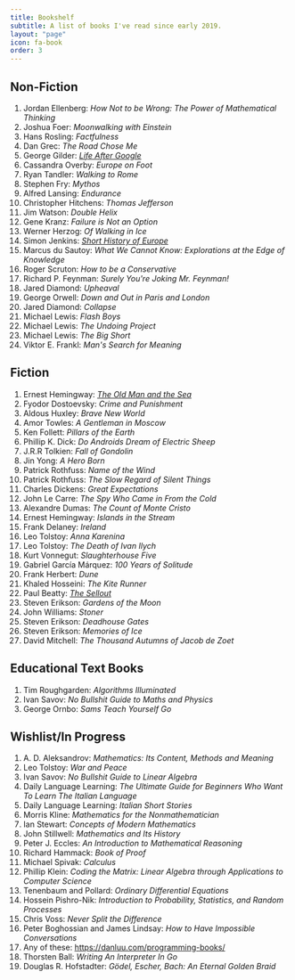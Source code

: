 ```yaml
---
title: Bookshelf
subtitle: A list of books I've read since early 2019.
layout: "page"
icon: fa-book
order: 3
---
```




<H2>Non-Fiction</H2>

 1. Jordan Ellenberg: *How Not to be Wrong: The Power of Mathematical Thinking*
 2. Joshua Foer: *Moonwalking with Einstein*
 3. Hans Rosling: *Factfulness*
 4. Dan Grec: *The Road Chose Me*
 5. George Gilder: [ *Life After Google* ](/2019/12/01/Life-After-Google-Book-Review.html)
 6. Cassandra Overby: *Europe on Foot*
 7. Ryan Tandler: *Walking to Rome*
 8. Stephen Fry: *Mythos*
 9. Alfred Lansing: *Endurance*
 10. Christopher Hitchens: *Thomas Jefferson*
 11. Jim Watson: *Double Helix*
 12. Gene Kranz: *Failure is Not an Option*
 13. Werner Herzog: *Of Walking in Ice*
 14. Simon Jenkins: [ *Short History of Europe* ](/2019/12/01/Short-History-of-Europe.html)
 15. Marcus du Sautoy: *What We Cannot Know: Explorations at the Edge of Knowledge*
 16. Roger Scruton: *How to be a Conservative*
 17. Richard P. Feynman: *Surely You're Joking Mr. Feynman!*
 18. Jared Diamond: *Upheaval*
 19. George Orwell: *Down and Out in Paris and London*
 20. Jared Diamond: *Collapse*
 21. Michael Lewis: *Flash Boys*
 22. Michael Lewis: *The Undoing Project*
 23. Michael Lewis: *The Big Short*
 24. Viktor E. Frankl: *Man's Search for Meaning*

<H2>Fiction</H2>

 1. Ernest Hemingway: [ *The Old Man and the Sea* ](/2019/12/02/Old-Man-and-the-Sea.html)
 2. Fyodor Dostoevsky: *Crime and Punishment*
 3. Aldous Huxley: *Brave New World*
 4. Amor Towles: *A Gentleman in Moscow*
 5. Ken Follett: *Pillars of the Earth*
 6. Phillip K. Dick: *Do Androids Dream of Electric Sheep*
 7. J.R.R Tolkien: *Fall of Gondolin*
 8. Jin Yong: *A Hero Born*
 9. Patrick Rothfuss: *Name of the Wind*
 10. Patrick Rothfuss: *The Slow Regard of Silent Things*
 11. Charles Dickens: *Great Expectations*
 12. John Le Carre: *The Spy Who Came in From the Cold*
 13. Alexandre Dumas: *The Count of Monte Cristo*
 14. Ernest Hemingway: *Islands in the Stream*
 15. Frank Delaney: *Ireland*
 16. Leo Tolstoy: *Anna Karenina*
 17. Leo Tolstoy: *The Death of Ivan Ilych*
 18. Kurt Vonnegut: *Slaughterhouse Five*
 19. Gabriel García Márquez: *100 Years of Solitude*
 20. Frank Herbert: *Dune*
 21. Khaled Hosseini: *The Kite Runner*
 22. Paul Beatty: [ *The Sellout* ](/2020/04/13/The-Sellout.html)
 23. Steven Erikson: *Gardens of the Moon*
 24. John Williams: *Stoner*
 25. Steven Erikson: *Deadhouse Gates*
 26. Steven Erikson: *Memories of Ice*
 27. David Mitchell: *The Thousand Autumns of Jacob de Zoet*

 <H2>Educational Text Books</H2>

 1. Tim Roughgarden: *Algorithms Illuminated*
 2. Ivan Savov: *No Bullshit Guide to Maths and Physics*
 3. George Ornbo: *Sams Teach Yourself Go*

 <H2>Wishlist/In Progress</H2>

 1. A. D. Aleksandrov: *Mathematics: Its Content, Methods and Meaning*
 2. Leo Tolstoy: *War and Peace*
 3. Ivan Savov: *No Bullshit Guide to Linear Algebra*
 4. Daily Language Learning: *The Ultimate Guide for Beginners Who Want To Learn The Italian Language*
 5. Daily Language Learning: *Italian Short Stories*
 6. Morris Kline: *Mathematics for the Nonmathematician*
 7. Ian Stewart: *Concepts of Modern Mathematics*
 8. John Stillwell: *Mathematics and Its History*
 9. Peter J. Eccles: *An Introduction to Mathematical Reasoning*
 10. Richard Hammack: *Book of Proof*
 11. Michael Spivak: *Calculus*
 12. Phillip Klein: *Coding the Matrix: Linear Algebra through Applications to Computer Science*
 13. Tenenbaum and Pollard: *Ordinary Differential Equations*
 14. Hossein Pishro-Nik: *Introduction to Probability, Statistics, and Random Processes*
 15. Chris Voss: *Never Split the Difference*
 16. Peter Boghossian and James Lindsay: *How to Have Impossible Conversations*
 17. Any of these: https://danluu.com/programming-books/
 18. Thorsten Ball: *Writing An Interpreter In Go*
 19. Douglas R. Hofstadter: *Gödel, Escher, Bach: An Eternal Golden Braid*
